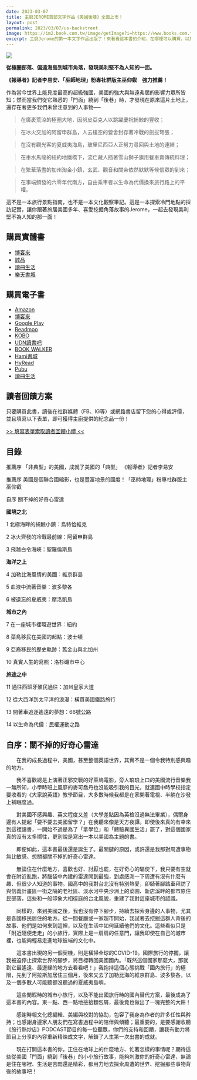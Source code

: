 ```yaml
---
date: 2023-03-07
title: 主廚JEROME首部文字作品《美國後巷》全面上市！
layout: post
permalink: 2023/03/07/us-backstreet
image: https://im2.book.com.tw/image/getImage?i=https://www.books.com.tw/img/001/095/05/0010950525.jpg&w=300&h=300
excerpt: 主廚Jerome的第一本文字作品出版了！來看看這本書的介紹、在哪裡可以購買，以及主廚特別提供的讀者回饋方案吧！
---
```

![](https://im2.book.com.tw/image/getImage?i=https://www.books.com.tw/img/001/095/05/0010950525.jpg&w=600&h=600)

**從極圈部落、偏遠海島到城市角落，發現美利堅不為人知的一面。**

**《報導者》記者李易安、「巫師地理」粉專社群版主巫仰叡　強力推薦！**

作為當今世界上能見度最高的超級強國，美國的強大與無遠弗屆的影響力眾所皆知；然而當我們從它熟悉的「門面」繞到「後巷」時，才發現在原來這片土地上，還存在著更多我們未曾注意到的人事物──

> 在廣袤荒涼的極圈大地，因努皮亞克人以跳躍慶祝捕鯨的豐收；

> 在冰火交加的阿留申群島，人去樓空的營舍封存著冷戰的劍拔弩張；

> 在沒有觀光客的夏威夷海島，玻里尼西亞人正努力尋回與土地的連結；

> 在車水馬龍的紐約地鐵橋下，流亡藏人插著雪山獅子旗用餐車賣傳統料理；

> 在繁華落盡的加州淘金小鎮，玄武、觀音和關帝依然默默等候信眾的到來；

> 在事端頻發的六零年代南方，自由乘車者以生命為代價換來旅行路上的平權。

這不是一本旅行景點指南，也不是一本文化觀察筆記。這是一本探索冷門地點的採訪記實，讓你跟著旅居美國多年、喜愛挖掘角落故事的Jerome，一起去發現美利堅不為人知的那一面！

## 購買實體書

* [博客來](https://www.books.com.tw/products/0010950525)
* [誠品](https://www.eslite.com/product/1001110932682340464001)
* [讀冊生活](https://www.taaze.tw/products/11101004213.html)
* [樂天書城](https://www.rakuten.com.tw/shop/rbook/product/2017520059805/)

## 購買電子書

* [Amazon](https://www.amazon.com/dp/B0BZ8DJWGZ/)
* [博客來](http://bit.ly/409XKJu)
* [Google Play](https://bit.ly/3nmYLzn)
* [Readmoo](https://bit.ly/42wv52N)
* [KOBO](https://bit.ly/3F2q7R4)
* [UDN讀書吧](http://bit.ly/3TPMcc6)
* [BOOK WALKER](http://bit.ly/4050Uy2)
* [Hami書城](http://bit.ly/42FrGi7)
* [HyRead](https://bit.ly/3JFNH7V)
* [Pubu](http://bit.ly/3FMjW45)
* [讀冊生活](http://bit.ly/40xINkh)

## 讀者回饋方案

只要購買此書，讀後在社群媒體（FB、IG等）或網路書店留下您的心得或評價，並且填寫以下表單，即可獲得主廚提供的紀念品一份！

[>> 填寫表單索取讀者回饋小禮 <<](https://forms.gle/dNK58bswZDbt27T3A)

## 目錄

推薦序 「非典型」的美國，成就了美國的「典型」 《報導者》記者李易安

推薦序  美國是個聯合國縮影，也是豐富地景的國度！「巫師地理」粉專社群版主 巫仰叡

自序 關不掉的好奇心雷達

**國境之北**

1 北極海畔的捕鯨小鎮：烏特恰維克

2 冰火齊發的冷戰最前線：阿留申群島

3 飛越白令海峽：聖羅倫斯島

**海洋之上**

4 加勒比海風情的美國：維京群島

5 血液中流著音樂：波多黎各

6 被遺忘的夏威夷：摩洛凱島

**城市之內**

7 在一座城市裡環遊世界：紐約

8 菜鳥移民在美國的起點：波士頓

9 亞裔移民的歷史軌跡：舊金山與北加州

10 真實人生的寫照：洛杉磯市中心

**旅途之中**

11 通往西班牙殖民過往：加州皇家大道

12 從大西洋到太平洋的浪漫：橫貫美國鐵路旅行

13 開著車追逐遙遠的夢想：66號公路

14 以生命為代價：民權運動之路

## 自序：關不掉的好奇心雷達

　　在我的成長過程中，美國，甚至整個英語世界，其實不是一個令我特別感興趣的地方。

　　我不喜歡總是上演著正邪交戰的好萊塢電影，旁人琅琅上口的美國流行音樂我一無所知，小學時班上風靡的麥可喬丹也沒能吸引我的目光，就連國中時學校指定要收看的《大家說英語》教學節目，大多數時候我都是在家開著電視、半躺在沙發上補眠度過。

　　對美國不感興趣、英文程度又差（大學差點因為英檢沒過無法畢業），偶爾身邊有人提起「要不要去美國留學？」在我聽來像是天方夜譚。即使後來真的有幸來到這裡讀書，一開始不過是為了「拿學位」和「體驗異國生活」罷了，對這個國家真的沒有太多嚮往，更別說是寫出一本以美國為主題的書。

　　即便如此，這本書最後還是誕生了。最關鍵的原因，或許還是我那對周遭事物無比敏感、想關都關不掉的好奇心雷達。

　　無論住在什麼地方，喜歡也好、討厭也罷，在好奇心的驅使下，我只要有空就會在附近亂跑，將腦袋中內建的雷達開到最強，到處感測一下周遭有沒有什麼有趣、但很少人知道的事物。國高中的我對台北沒有特別熱愛，卻騎著腳踏車拜訪了與信義計畫區一街之隔的老社區、淡水河中央沙洲上的菜園、新店溪畔的都市原住民部落，這些和一般印象大相徑庭的台北風貌，重建了我對這座城市的認識。

　　同樣的，來到美國之後，我也沒有停下腳步，持續去探索身邊的人事物，尤其是各國移民居住的地方。從一間餐廳或一家超市開始，我試著去挖掘這群人背後的故事、他們是如何來到這裡，以及在生活中如何延續他們的文化。這些看似只是「附近隨便走走」的小旅行，實際上是一扇扇的任意門，讓我即使在自己的城市裡，也能夠輕易走進地球彼端的文化中。

　　這本書出現的另一個契機，則是橫掃全球的COVID-19。國際旅行的停擺，讓我被迫停止探索世界的腳步，將目標轉回美國國內。「既然這個國家那麼大，那就到它最遙遠、最邊緣的地方去看看吧！」我抱持這個心態挑戰「國內旅行」的極限，先到了阿拉斯加居住三個月，後來又去了加勒比海的維京群島、波多黎各，以及一個多數人可能聽都沒聽過的夏威夷島嶼。

　　這些閒暇時的城市小旅行，以及不能出國旅行時的國內替代方案，最後成為了這本書的內容。東一點、西一點地撿拾麵包屑，最後竟也做出了一塊完整的大餅！

　　感謝時報文化總編輯、美編與校對的協助，包容了我身為作者的許多任性與矜持；也感謝身邊家人朋友們在寫書過程中的陪伴與傾聽；最重要的，是要感謝收聽《旅行熱炒店》PODCAST節目的每一位聽眾，你們的支持和回饋，讓我有動力將節目上分享的內容重新精煉成文字，解鎖了人生第一次出書的成就。

　　現在打開這本書的你，正住在地球上的什麼地方、忙著怎樣的事情呢？期待這些從美國「門面」繞到「後巷」的小小旅行故事，能夠刺激你的好奇心雷達，無論是住在哪裡、生活是苦悶還是精彩，都用力地去探索周遭的世界、挖掘那些事物背後的故事吧！
